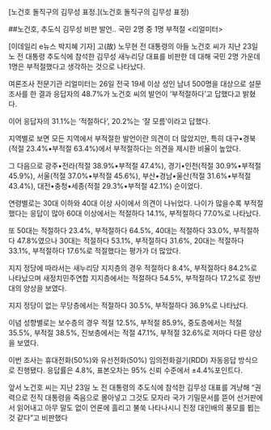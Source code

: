 [노건호 돌직구의 김무성 표정.](노건호 돌직구의 김무성 표정)

##노건호, 추도식 김무성 비판 발언.. 국민 2명 중 1명 부적절 <리얼미터>


[이데일리 e뉴스 박지혜 기자] 고(故) 노무현 전 대통령의 아들 노건호 씨가 지난 23일 노 전 대통령 추도식에 참석한 김무성 새누리당 대표를 비판한 데 대해 국민 2명 가운데 1명은 부적절했다고 생각하는 것으로 나타났다.

여론조사 전문기관 리얼미터는 26일 전국 19세 이상 성인 남녀 500명을 대상으로 설문조사를 한 결과 응답자의 48.7%가 노건호 씨의 발언이 ‘부적절하다’고 답했다고 밝혔다.

이어 응답자의 31.1%는 ‘적절하다’, 20.2%는 ‘잘 모름’이라고 답했다.

지역별로 보면 모든 지역에서 부적절한 발언이란 의견이 더 많았지만, 특히 대구•경북(적절 23.4%•부적절 63.4%)에서 부적절하다는 의견을 제시한 비율이 높았다.

그 다음으로 광주•전라(적절 38.9%•부적절 47.4%), 경기•인천(적절 30.9%•부적절 45.9%), 서울(적절 37.0%•부적절 45.6%), 부산•경남•울산(적절 31.6%•부적절 43.4%), 대전•충청•세종(적절 29.3%•부적절 42.1%) 순이었다. 

연령별로는 30대 이하와 40대 이상 사이에서 의견이 나뉘었다. 나이가 많을수록 부적절했다는 응답이 많아 60대 이상에서는 적절하다 14.1%, 부적절하다 77.0%로 나타났다.

또 50대는 적절하다 23.4%, 부적절하다 64.5%, 40대는 적절하다 33.0%, 부적절하다 47.8%였으나 30대는 적절하다 53.1%, 부적절하다 31.6%, 20대는 적절하다 33.1%, 부적절하다 17.6%로 적절했다는 평가가 더 많았다. 

지지 정당에 따라서는 새누리당 지지층의 경우 적절하다 8.4%, 부적절하다 84.2%로 나타났으며 새정치민주연합 지지층에서는 적절하다 54.5%, 부적절하다 17.2%로 정반대의 양상을 보였다. 

지지 정당이 없는 무당층에서는 적절하다 30.5%, 부적절하다 36.9%로 나타났다.

이념 성향별로는 보수층의 경우 적절 12.5%, 부적절 85.9%, 중도층에서는 적절 35.5%, 부적절 38.5%, 진보층에서는 적절 47.1%, 부적절 32.6%로 저마다 다른 양상을 보였다.

이번 조사는 휴대전화(50%)와 유선전화(50%) 임의전화걸기(RDD) 자동응답 방식으로 진행됐다. 응답률은 4.8%, 표본오차는 95% 신뢰 수준에서 ±4.4%포인트다.

앞서 노건호 씨는 지난 23일 노 전 대통령의 추도식에 참석한 김무성 대표를 겨냥해 “권력으로 전직 대통령을 죽음으로 몰아넣고 그것도 모자라 국가 기밀문서를 뜯어 선거판에서 읽어내고 아무 말도 없이 언론에 흘리고 불쑥 나타나시니 진정 대인배의 풍모를 뵙는 것 같다”고 비판했다
